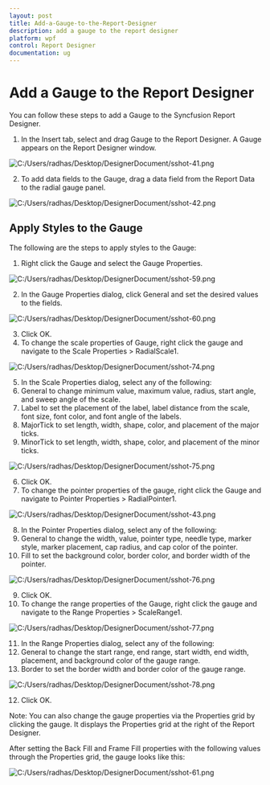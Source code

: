 ```yaml
---
layout: post
title: Add-a-Gauge-to-the-Report-Designer
description: add a gauge to the report designer
platform: wpf
control: Report Designer
documentation: ug
---
```


# Add a Gauge to the Report Designer

You can follow these steps to add a Gauge to the Syncfusion Report Designer.

1. In the Insert tab, select and drag Gauge to the Report Designer. A Gauge appears on the Report Designer window.



![C:/Users/radhas/Desktop/DesignerDocument/sshot-41.png](Add-a-Gauge-to-the-Report-Designer_images/Add-a-Gauge-to-the-Report-Designer_img1.png)



2. To add data fields to the Gauge, drag a data field from the Report Data to the radial gauge panel.



![C:/Users/radhas/Desktop/DesignerDocument/sshot-42.png](Add-a-Gauge-to-the-Report-Designer_images/Add-a-Gauge-to-the-Report-Designer_img2.png)



## Apply Styles to the Gauge

The following are the steps to apply styles to the Gauge:

1. Right click the Gauge and select the Gauge Properties.



![C:/Users/radhas/Desktop/DesignerDocument/sshot-59.png](Add-a-Gauge-to-the-Report-Designer_images/Add-a-Gauge-to-the-Report-Designer_img3.png)



2. In the Gauge Properties dialog, click General and set the desired values to the fields.



![C:/Users/radhas/Desktop/DesignerDocument/sshot-60.png](Add-a-Gauge-to-the-Report-Designer_images/Add-a-Gauge-to-the-Report-Designer_img4.png)



3. Click OK.
4. To change the scale properties of Gauge, right click the gauge and navigate to the Scale Properties > RadialScale1.



![C:/Users/radhas/Desktop/DesignerDocument/sshot-74.png](Add-a-Gauge-to-the-Report-Designer_images/Add-a-Gauge-to-the-Report-Designer_img5.png)



5. In the Scale Properties dialog, select any of the following:
1. General to change minimum value, maximum value, radius, start angle, and sweep angle of the scale.
2. Label to set the placement of the label, label distance from the scale, font size, font color, and font angle of the labels.
3. MajorTick to set length, width, shape, color, and placement of the major ticks.
4. MinorTick to set length, width, shape, color, and placement of the minor ticks.



![C:/Users/radhas/Desktop/DesignerDocument/sshot-75.png](Add-a-Gauge-to-the-Report-Designer_images/Add-a-Gauge-to-the-Report-Designer_img6.png)



6. Click OK.
7. To change the pointer properties of the gauge, right click the Gauge and navigate to Pointer Properties > RadialPointer1.



![C:/Users/radhas/Desktop/DesignerDocument/sshot-43.png](Add-a-Gauge-to-the-Report-Designer_images/Add-a-Gauge-to-the-Report-Designer_img7.png)



8. In the Pointer Properties dialog, select any of the following:
1. General to change the width, value, pointer type, needle type, marker style, marker placement, cap radius, and cap color of the pointer.
2. Fill to set the background color, border color, and border width of the pointer.



![C:/Users/radhas/Desktop/DesignerDocument/sshot-76.png](Add-a-Gauge-to-the-Report-Designer_images/Add-a-Gauge-to-the-Report-Designer_img8.png)



9. Click OK.
10. To change the range properties of the Gauge, right click the gauge and navigate to the Range Properties > ScaleRange1.



![C:/Users/radhas/Desktop/DesignerDocument/sshot-77.png](Add-a-Gauge-to-the-Report-Designer_images/Add-a-Gauge-to-the-Report-Designer_img9.png)



11. In the Range Properties dialog, select any of the following:
1. General to change the start range, end range, start width, end width, placement, and background color of the gauge range.
2. Border to set the border width and border color of the gauge range.



![C:/Users/radhas/Desktop/DesignerDocument/sshot-78.png](Add-a-Gauge-to-the-Report-Designer_images/Add-a-Gauge-to-the-Report-Designer_img10.png)



12. Click OK.
 
Note: You can also change the gauge properties via the Properties grid by clicking the gauge. It displays the Properties grid at the right of the Report Designer.

 

After setting the Back Fill and Frame Fill properties with the following values through the Properties grid, the gauge looks like this:

![C:/Users/radhas/Desktop/DesignerDocument/sshot-61.png](Add-a-Gauge-to-the-Report-Designer_images/Add-a-Gauge-to-the-Report-Designer_img11.png)



